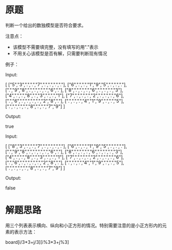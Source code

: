 # 原题
判断一个给出的数独模型是否符合要求。

注意点：

  - 该模型不需要填完整，没有填写的用"."表示
  - 不用关心该模型是否有解，只需要判断现有情况

例子：

Input:

[
  ["5","3",".",".","7",".",".",".","."],
  ["6",".",".","1","9","5",".",".","."],
  [".","9","8",".",".",".",".","6","."],
  ["8",".",".",".","6",".",".",".","3"],
  ["4",".",".","8",".","3",".",".","1"],
  ["7",".",".",".","2",".",".",".","6"],
  [".","6",".",".",".",".","2","8","."],
  [".",".",".","4","1","9",".",".","5"],
  [".",".",".",".","8",".",".","7","9"]
]

Output: 

true

Input:

[
  ["8","3",".",".","7",".",".",".","."],
  ["6",".",".","1","9","5",".",".","."],
  [".","9","8",".",".",".",".","6","."],
  ["8",".",".",".","6",".",".",".","3"],
  ["4",".",".","8",".","3",".",".","1"],
  ["7",".",".",".","2",".",".",".","6"],
  [".","6",".",".",".",".","2","8","."],
  [".",".",".","4","1","9",".",".","5"],
  [".",".",".",".","8",".",".","7","9"]
]

Output: 

false

# 解题思路
用三个列表表示横向、纵向和小正方形的情况。特别需要注意的是小正方形内的元素的表示方法：

board\[i\/3\*3+j\/3\]\[i\%3\*3+j\%3\]
